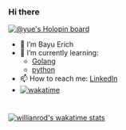 ### Hi there
[![@yue's Holopin board](https://holopin.io/api/user/board?user=yue)](https://holopin.io/@yue)
- 👋 I’m Bayu Erich 
- 🌱 I’m currently learning: 
  + [Golang](https://golang.org/)
  + [python](https://www.python.org/)
- 📫 How to reach me: [LinkedIn](https://www.linkedin.com/in/bayuerich/)
- [![wakatime](https://wakatime.com/badge/user/b642d58c-7a7f-424c-bf74-8651af920de6.svg)](https://wakatime.com/@b642d58c-7a7f-424c-bf74-8651af920de6)

# 
<!-- [![Top Langs](https://github-readme-stats.vercel.app/api/top-langs/?username=mrdrews-hub&langs_count=8&show_icons=true&theme=radical&hide=html,php,scss)](https://www.github.com/mrdrews-hub/mrdrews-hub) -->
[![willianrod's wakatime stats](https://github-readme-stats.vercel.app/api/wakatime?username=bayue48)](https://github.com/anuraghazra/github-readme-stats)

